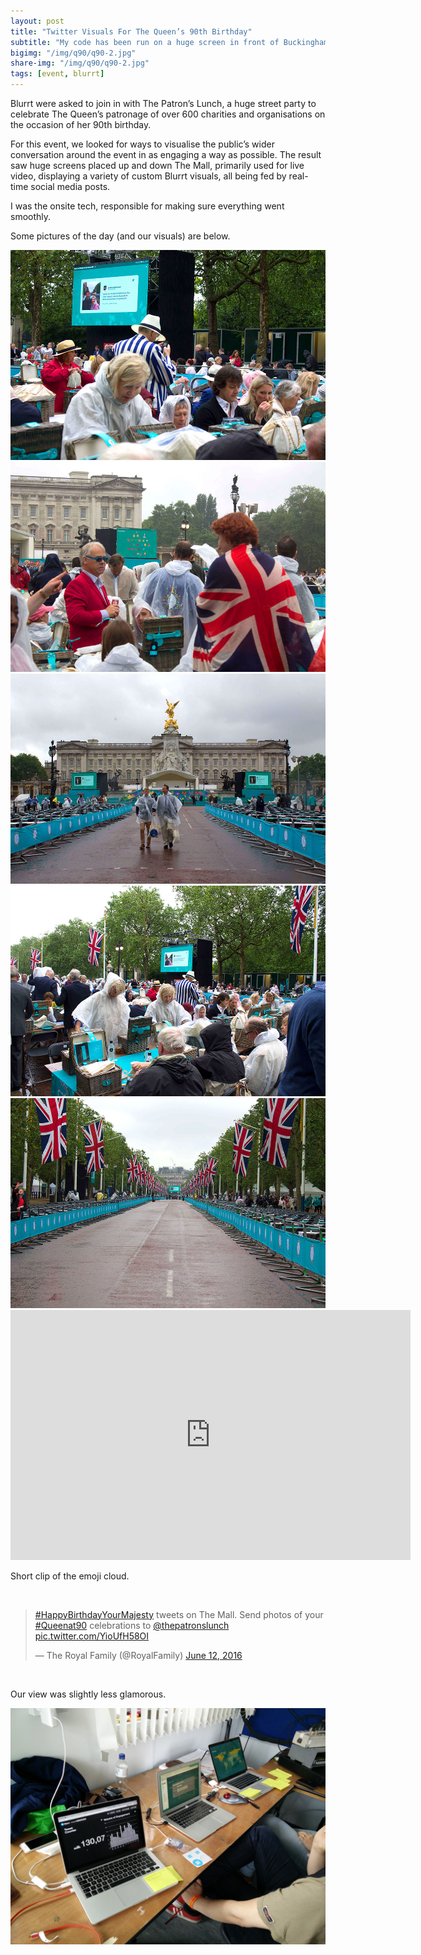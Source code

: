 ```yaml
---
layout: post
title: "Twitter Visuals For The Queen’s 90th Birthday"
subtitle: "My code has been run on a huge screen in front of Buckingham Palace; has yours?"
bigimg: "/img/q90/q90-2.jpg"
share-img: "/img/q90/q90-2.jpg"
tags: [event, blurrt]
---
```


<p>Blurrt were asked to join in with The Patron’s Lunch, a huge street party to celebrate The Queen’s patronage of over 600 charities and organisations on the occasion of her 90th birthday.</p>

<p>For this event, we looked for ways to visualise the public’s wider conversation around the event in as engaging a way as possible. The result saw huge screens placed up and down The Mall, primarily used for live video, displaying a variety of custom Blurrt visuals, all being fed by real-time social media posts.</p>

<p>I was the onsite tech, responsible for making sure everything went smoothly.</p>

<p>Some pictures of the day (and our visuals) are below.</p>

<img src="/img/q90/q90-1.jpg" class="img-responsive center-block">
<br>
<img src="/img/q90/q90-2.jpg" class="img-responsive center-block">
<br>
<img src="/img/q90/q90-3.jpg" class="img-responsive center-block">
<br>
<img src="/img/q90/q90-4.jpg" class="img-responsive center-block">
<br>
<img src="/img/q90/q90-5.jpg" class="img-responsive center-block">

<div class="text-center">
	<iframe src="https://player.vimeo.com/video/172219589?loop=1&title=0&byline=0&portrait=0" width="640" height="400" frameborder="0" webkitallowfullscreen mozallowfullscreen allowfullscreen></iframe>
	<p>Short clip of the emoji cloud.</p>
</div>

<br>

<blockquote class="twitter-tweet tw-align-center" data-lang="en"><p lang="en" dir="ltr"><a href="https://twitter.com/hashtag/HappyBirthdayYourMajesty?src=hash">#HappyBirthdayYourMajesty</a> tweets on The Mall. Send photos of your <a href="https://twitter.com/hashtag/Queenat90?src=hash">#Queenat90</a> celebrations to <a href="https://twitter.com/thepatronslunch">@thepatronslunch</a> <a href="https://t.co/YioUfH58OI">pic.twitter.com/YioUfH58OI</a></p>&mdash; The Royal Family (@RoyalFamily) <a href="https://twitter.com/RoyalFamily/status/741962091972661248">June 12, 2016</a></blockquote>
<script async src="//platform.twitter.com/widgets.js" charset="utf-8"></script>

<br>
<p>Our view was slightly less glamorous.</p>

<img src="/img/q90/q90-6.jpg" class="img-responsive center-block">
